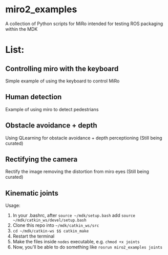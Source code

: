 # miro2_examples
A collection of Python scripts for MiRo intended for testing ROS packaging within the MDK 

# List:

## Controlling miro with the keyboard
Simple example of using the keyboard to control MiRo

## Human detection
Example of using miro to detect pedestrians

## Obstacle avoidance + depth
Using QLearning for obstacle avoidance + depth perceptioning (Still being curated)

## Rectifying the camera
Rectify the image removing the distortion from miro eyes (Still being curated)

## Kinematic joints
Usage:
1. In your .bashrc, after 
`source ~/mdk/setup.bash`
add
`source ~/mdk/catkin_ws/devel/setup.bash`
2. Clone this repo into `~/mdk/catkin_ws/src`
3. `cd ~/mdk/catkin-ws $$ catkin_make`
4. Restart the terminal
5. Make the files inside `nodes` executable, e.g. `chmod +x joints`
6. Now, you'll be able to do something like `rosrun miro2_examples joints`


